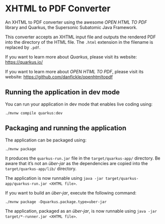 # XHTML to PDF Converter

An XHTML to PDF converter using the awesome _OPEN HTML TO PDF_ library and Quarkus, the Supersonic Subatomic Java
Framework.

This converter accepts an XHTML input file and outputs the rendered PDF into the directory of the HTML file. The `.html`
extension in the filename is replaced by `.pdf`.

If you want to learn more about _Quarkus_, please visit its website: <https://quarkus.io/>

If you want to learn more about _OPEN HTML TO PDF_, please visit its website:
<https://github.com/danfickle/openhtmltopdf>

## Running the application in dev mode

You can run your application in dev mode that enables live coding using:

```shell script
./mvnw compile quarkus:dev
```

## Packaging and running the application

The application can be packaged using:

```shell script
./mvnw package
```

It produces the `quarkus-run.jar` file in the `target/quarkus-app/` directory.
Be aware that it’s not an _über-jar_ as the dependencies are copied into the `target/quarkus-app/lib/` directory.

The application is now runnable using `java -jar target/quarkus-app/quarkus-run.jar <XHTML file>`.

If you want to build an _über-jar_, execute the following command:

```shell script
./mvnw package -Dquarkus.package.type=uber-jar
```

The application, packaged as an _über-jar_, is now runnable using `java -jar target/*-runner.jar <XHTML file>`.
